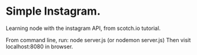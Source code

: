# Simple Instagram.

Learning node with the instagram API, from scotch.io tutorial.

From command line, run: node server.js (or nodemon server.js)
Then visit localhost:8080 in browser.
